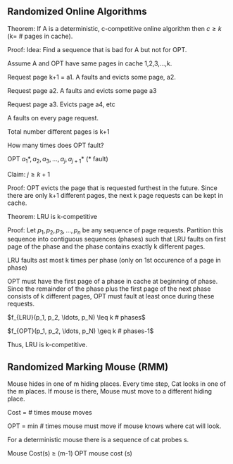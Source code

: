 ## Randomized Online Algorithms

Theorem: If A is a deterministic, c-competitive online algorithm then $c \geq k$
(k= # pages in cache).

Proof: Idea: Find a sequence that is bad for A but not for OPT.

Assume A and OPT have same pages in cache 1,2,3,...,k.

Request page k+1 = a1. A faults and evicts some page, a2.

Request page a2. A faults and evicts some page a3

Request page a3. Evicts page a4, etc

A faults on every page request.

Total number different pages is k+1


How many times does OPT fault?

OPT $a_1*, a_2, a_3, \ldots, a_j, a_{j+1}*$ (* fault)

Claim: $j\geq k+1$

Proof: OPT evicts the page that is requested furthest in the future. Since there are
only k+1 different pages, the next k page requests can be kept in cache.


Theorem: LRU is k-competitive

Proof: Let $p_1, p_2, p_3, \ldots, p_n$ be any sequence of page requests.
Partition this sequence into contiguous sequences (phases) such that LRU faults
on first page of the phase and the phase contains exactly k different pages.

LRU faults ast most k times per phase (only on 1st occurence of a page in phase)

OPT must have the first page of a phase in cache at beginning of phase. Since
the remainder of the phase plus the first page of the next phase consists of k
different pages, OPT must fault at least once during these requests.

$f_{LRU}(p_1, p_2, \ldots, p_N) \leq k # phases$

$f_{OPT}(p_1, p_2, \ldots, p_N) \geq k # phases-1$

Thus, LRU is k-competitive.


## Randomized Marking Mouse (RMM)

Mouse hides in one of m hiding places. Every time step, Cat looks in one of the
m places. If mouse is there, Mouse must move to a different hiding place.

Cost = # times mouse moves

OPT = min # times mouse must move if mouse knows where cat will look.

For a deterministic mouse there is a sequence of cat probes s.

Mouse Cost(s) $\geq$ (m-1) OPT mouse cost (s)
